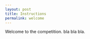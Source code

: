 ```yaml
---
layout: post
title: Instructions
permalink: welcome
---
```

Welcome to the competition. bla bla bla.
